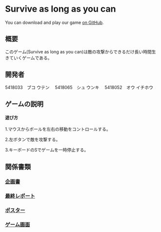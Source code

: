 # Survive as long as you can

You can download and play our game [on GitHub](https://github.com/5418052ou/Game).

## 概要

このゲーム(Survive as long as you can)は敵の攻撃からできるだけ長い時間生きていくゲームである。

## 開発者

5418033　ブコ ウテン　
5418065　シュ ウンキ　
5418052　オウ イチホウ　

## ゲームの説明

#### 遊び方

1.マウスからボールを左右の移動をコントロールする。

2.左ボタンで敵を攻撃する。

3.キーボードのSでゲームを一時停止する。

## 関係書類

###  [企画書](https://drive.google.com/file/d/15NX0th7FM5zeSGi_Fo210TBHG8ZsgcSi/view?usp=sharing)
###  [最終レポート]()
###  [ポスター](https://drive.google.com/file/d/1fHs2v30HlBMHdOM6re4GtjsvZaVjsjwW/view?usp=sharing)
###  [ゲーム画面](https://drive.google.com/file/d/1bF3gfE2s6_MstKP9sLK5sfKWGN0fDrR7/view?usp=sharing)
